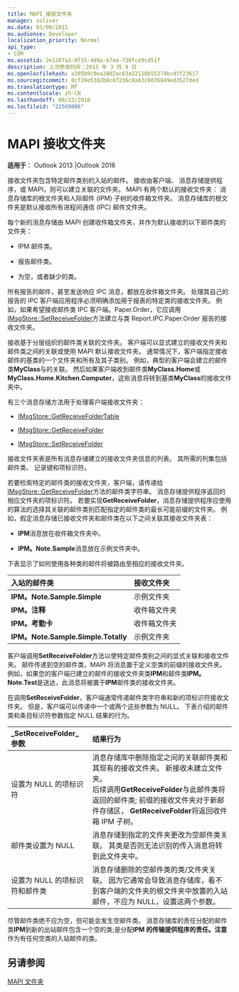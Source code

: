 ```yaml
---
title: MAPI 接收文件夹
manager: soliver
ms.date: 03/09/2015
ms.audience: Developer
localization_priority: Normal
api_type:
- COM
ms.assetid: 2e1287a3-0f15-4d9a-b7ee-738fce9cd51f
description: 上次修改时间：2015 年 3 月 9 日
ms.openlocfilehash: a305b9c9ea2802ac63a22118b55274bcdff23617
ms.sourcegitcommit: 0cf39e5382b8c6f236c8a63c6036849ed3527ded
ms.translationtype: MT
ms.contentlocale: zh-CN
ms.lasthandoff: 08/23/2018
ms.locfileid: "22569006"
---
```

# <a name="mapi-receive-folders"></a>MAPI 接收文件夹

  
  
**适用于**： Outlook 2013 |Outlook 2016 
  
接收文件夹包含特定邮件类别的入站的邮件。 接收由客户端、 消息存储提供程序，或 MAPI，则可以建立关联的文件夹。 MAPI 有两个默认的接收文件夹： 消息存储库的根文件夹和人际邮件 (IPM) 子树的收件箱文件夹。 消息存储库的根文件夹是默认接收所有进程间通信 (IPC) 邮件文件夹。
  
 每个新的消息存储由 MAPI 创建收件箱文件夹，并作为默认接收的以下邮件类的文件夹： 
  
- IPM 邮件类。
    
- 报告邮件类。
    
- 为空，或者缺少的类。
    
所有报告的邮件，甚至发送响应 IPC 消息，都放在收件箱文件夹。 处理其自己的报告的 IPC 客户端应用程序必须明确添加用于报表的特定类的接收文件夹。 例如，如果希望接收邮件类 IPC 客户端。Paper.Order，它应调用[IMsgStore::SetReceiveFolder](imsgstore-setreceivefolder.md)方法建立与类 Report.IPC.Paper.Order 报告的接收文件夹。 
  
接收基于分层组织的邮件类关联的文件夹。 客户端可以显式建立的接收文件夹和邮件类之间的关联或使用 MAPI 默认接收文件夹。 通常情况下，客户端指定接收邮件的基类的一个文件夹和所有及其子类别。 例如，典型的客户端会建立的邮件类**MyClass**与的关联。 然后如果客户端收到邮件类**MyClass.Home**或**MyClass.Home.Kitchen.Computer**，这些消息将转到基类**MyClass**的接收文件夹中。
  
有三个消息存储方法用于处理客户端接收文件夹：
  
- [IMsgStore::GetReceiveFolderTable](imsgstore-getreceivefoldertable.md)
    
- [IMsgStore::GetReceiveFolder](imsgstore-getreceivefolder.md)
    
- [IMsgStore::SetReceiveFolder](imsgstore-setreceivefolder.md)
    
接收文件夹表是所有消息存储建立的接收文件夹信息的列表。 其所需的列集包括邮件类、 记录键和项标识符。
  
若要检索特定的邮件类的接收文件夹，客户端，请传递给[IMsgStore::GetReceiveFolder](imsgstore-getreceivefolder.md)方法的邮件类字符串。 消息存储提供程序返回的相应文件夹的项标识符。 若要实现**GetReceiveFolder**，消息存储提供程序应使用的算法的选择其关联的邮件类别匹配指定的邮件类的最长可能前缀的文件夹。 例如，假定消息存储已接收文件夹和邮件类在以下之间关联其接收文件夹表：
  
- **IPM**消息放在收件箱文件夹中。 
    
- **IPM。Note.Sample**消息放在示例文件夹中。 
    
下表显示了如何使用各种类的邮件将被路由至相应的接收文件夹。
  
|**入站的邮件类**|**接收文件夹**|
|:-----|:-----|
|**IPM。Note.Sample.Simple** <br/> |示例文件夹  <br/> |
|**IPM。注释** <br/> |收件箱文件夹  <br/> |
|**IPM。考勤卡** <br/> |收件箱文件夹  <br/> |
|**IPM。Note.Sample.Simple.Totally** <br/> |示例文件夹  <br/> |
   
客户端调用**SetReceiveFolder**方法以使特定邮件类别之间的显式关联和接收文件夹。 邮件传递到空的邮件类，MAPI 将消息置于定义空类的前缀的接收文件夹。 例如，如果您的客户端已建立的邮件的接收文件夹类**IPM**和邮件类**IPM。Note.Test**是送达，此消息将被置于**IPM**邮件类的接收文件夹。 
  
在调用**SetReceiveFolder**，客户端通常传递邮件类字符串和新的项标识符接收文件夹。 但是，客户端可以传递中一个或两个这些参数为 NULL。 下表介绍的邮件类和条目标识符参数指定 NULL 结果的行为。 
  
|**_SetReceiveFolder_参数**|**结果行为**|
|:-----|:-----|
|设置为 NULL 的项标识符  <br/> |消息存储库中删除指定之间的关联邮件类和其现有的接收文件夹。 新接收未建立文件夹。  <br/> 后续调用**GetReceiveFolder**与此邮件类将返回的邮件类; 前缀的接收文件夹对于新邮件存储区， **GetReceiveFolder**将返回收件箱 IPM 子树。  <br/> |
|邮件类设置为 NULL  <br/> |消息存储到指定的文件夹更改为空邮件类关联。 其类是否则无法识别的传入消息将转到此文件夹中。  <br/> |
|设置为 NULL 的项标识符和邮件类  <br/> |消息存储删除的空邮件类的类/文件夹关联。 因为它通常会导致消息存储库，看不到客户端的文件夹的根文件夹中放置的入站邮件，不应为 NULL，设置这两个参数。  <br/> |
   
尽管邮件类绝不应为空，但可能会发生空邮件类。 消息存储库的责任分配的邮件类**IPM**到新的出站邮件包含一个空的类;是分配**IPM 的传输提供程序的责任。注意**作为有任何空类的入站邮件的类。 
  
## <a name="see-also"></a>另请参阅



[MAPI 文件夹](mapi-folders.md)

